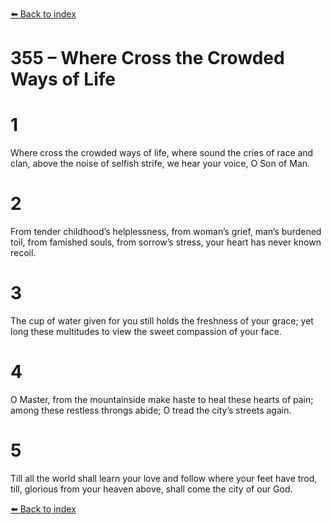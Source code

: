 [⬅️ Back to index](../README.md)

# 355 – Where Cross the Crowded Ways of Life


# 1
Where cross the crowded ways of life,
where sound the cries of race and clan,
above the noise of selfish strife,
we hear your voice, O Son of Man.

# 2
From tender childhood’s helplessness,
from woman’s grief, man’s burdened toil,
from famished souls, from sorrow’s stress,
your heart has never known recoil.

# 3
The cup of water given for you still
holds the freshness of your grace;
yet long these multitudes to view
the sweet compassion of your face.

# 4
O Master, from the mountainside
make haste to heal these hearts of pain;
among these restless throngs abide;
O tread the city’s streets again.

# 5
Till all the world shall learn your love
and follow where your feet have trod,
till, glorious from your heaven above,
shall come the city of our God.

[⬅️ Back to index](../README.md)
